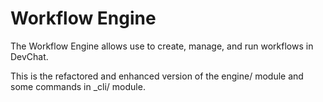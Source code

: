 # Workflow Engine

The Workflow Engine allows use to create, manage, and run workflows in DevChat.

This is the refactored and enhanced version of the engine/ module and some commands in _cli/ module.
